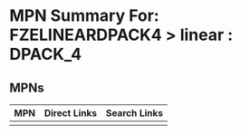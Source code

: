 



# MPN Summary For: FZELINEARDPACK4 > linear : DPACK_4

## MPNs
  

|MPN|Direct Links|Search Links|
| :--- | :--- | :--- |
||||
